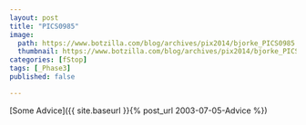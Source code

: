 ```yaml
---
layout: post
title: "PICS0985"
image:
  path: https://www.botzilla.com/blog/archives/pix2014/bjorke_PICS0985.jpg
  thumbnail: https://www.botzilla.com/blog/archives/pix2014/bjorke_PICS0985.jpg
categories: [fStop]
tags: [_Phase3]
published: false

---
```


[Some Advice]({{ site.baseurl }}{% post_url 2003-07-05-Advice %})

